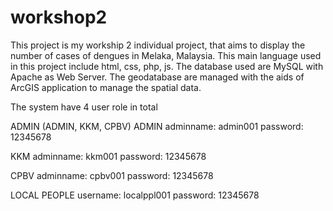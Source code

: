 # workshop2
This project is my workship 2 individual project, that aims to display the number of cases of dengues in Melaka, Malaysia. 
This main language used in this project include html, css, php, js. 
The database used are MySQL with Apache as Web Server.
The geodatabase are managed with the aids of ArcGIS application to manage the spatial data.

The system have 4 user role in total

ADMIN (ADMIN, KKM, CPBV)
ADMIN
adminname: admin001
password: 12345678

KKM
adminname: kkm001
password: 12345678

CPBV
adminname: cpbv001
password: 12345678

LOCAL PEOPLE
username: localppl001
password: 12345678
